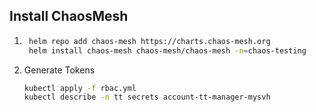 ## Install ChaosMesh

1. ```bash
    helm repo add chaos-mesh https://charts.chaos-mesh.org
    helm install chaos-mesh chaos-mesh/chaos-mesh -n=chaos-testing
   ```
   
2. Generate Tokens
    ```bash
   kubectl apply -f rbac.yml
   kubectl describe -n tt secrets account-tt-manager-mysvh
    ```